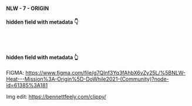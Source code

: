 #### NLW - 7 - ORIGIN

#### hidden field with metadata 👇

<div class="meta_for_parser tablespecs" style="visibility:hidden">https://www.youtube.com/watch?v=3LqhEEw62N0&ab_channel=Rocketseat</div>

#### hidden field with metadata 👆

FIGMA: https://www.figma.com/file/g7QInf3Yq3fAhbX6vZy25L/%5BNLW-Heat---Mission%3A-Origin%5D-DoWhile2021-(Community)?node-id=61385%3A181

Img edit: https://bennettfeely.com/clippy/
